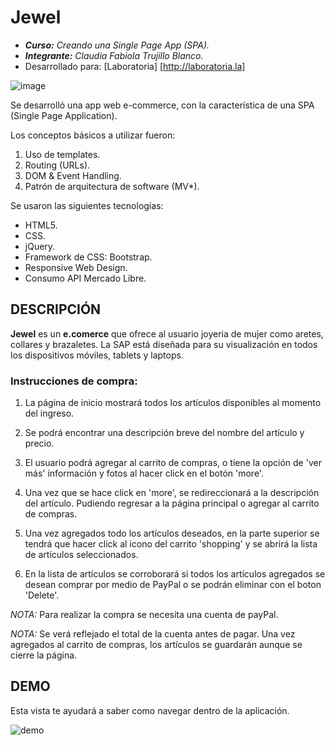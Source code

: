 # Jewel 

* **_Curso:_** _Creando una Single Page App (SPA)._
* **_Integrante:_** _Claudia Fabiola Trujillo Blanco._
* Desarrollado para:
    [Laboratoria] [http://laboratoria.la]

![image](https://user-images.githubusercontent.com/37419350/45063635-82aef880-b074-11e8-81a1-ea66e24c348d.png)

Se desarrolló una app web e-commerce, con la característica de una SPA (Single Page Application). 

Los conceptos básicos a utilizar fueron:

1. Uso de templates.
2. Routing (URLs).
3. DOM & Event Handling.
4. Patrón de arquitectura de software (MV*).

Se usaron las siguientes tecnologías:

* HTML5.
* CSS.
* jQuery.
* Framework de CSS: Bootstrap.
* Responsive Web Design.
* Consumo API Mercado Libre.


## DESCRIPCIÓN ##

**Jewel** es un **e.comerce** que ofrece al usuario joyeria de mujer como aretes, collares y brazaletes. La SAP está diseñada para su visualización en todos los dispositivos móviles, tablets y laptops.

### Instrucciones de compra: ###

1. La página de inicio mostrará todos los artículos disponibles al momento del ingreso.

2. Se podrá encontrar una descripción breve del nombre del artículo y precio.

3. El usuario podrá agregar al carrito de compras, o tiene la opción de 'ver más' información y fotos al hacer click en el botón 'more'.

4. Una vez que se hace click en 'more', se redireccionará a la descripción del artículo. Pudiendo regresar a la página principal o agregar al carrito de compras.

5. Una vez agregados todo los artículos deseados, en la parte superior se tendrá que hacer click al icono del carrito 'shopping' y se abrirá la lista de artículos seleccionados.

6. En la lista de artículos se corroborará si todos los artículos agregados se desean comprar por medio de PayPal o se podrán eliminar con el boton 'Delete'.

*_NOTA:_* Para realizar la compra se necesita una cuenta de payPal.

*_NOTA:_* Se verá reflejado el total de la cuenta antes de pagar. Una vez agregados al carrito de compras, los artículos se guardarán aunque se cierre la página.

## DEMO ##

Esta vista te ayudará a saber como navegar dentro de la aplicación.

![demo](assets/images/demo-jewel.gif)






